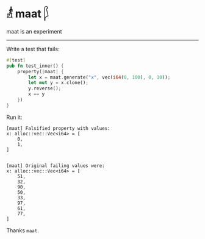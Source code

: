 # 𓁦 maat 𓆄 

maat is an experiment

----

Write a test that fails:

```rust
#[test]
pub fn test_inner() {
    property(|maat| {
        let x = maat.generate("x", vec(i64(0, 100), 0, 10));
        let mut y = x.clone();
        y.reverse();
        x == y
    })
}
```

Run it:

```
[maat] Falsified property with values:
x: alloc::vec::Vec<i64> = [
    0,
    1,
]


[maat] Original failing values were:
x: alloc::vec::Vec<i64> = [
    51,
    32,
    90,
    50,
    33,
    97,
    61,
    77,
]
```

Thanks `maat`.
